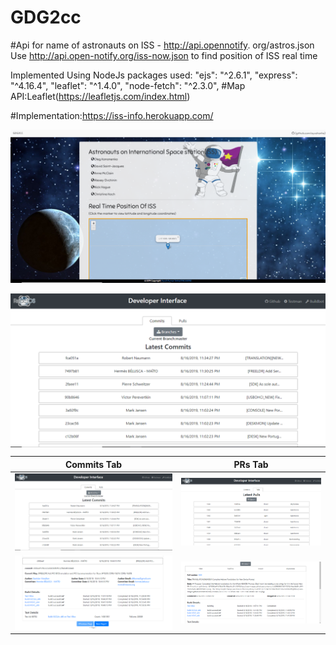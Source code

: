 # GDG2cc
#Api for name of astronauts on ISS - http://api.opennotify. org/astros.json Use http://api.open-notify.org/iss-now.json to find position of ISS real time

Implemented Using NodeJs
packages used:
"ejs": "^2.6.1",
    "express": "^4.16.4",
    "leaflet": "^1.4.0",
    "node-fetch": "^2.3.0",
#Map API:Leaflet(https://leafletjs.com/index.html)    
    
#Implementation:https://iss-info.herokuapp.com/
    
![alt text](https://github.com/ayushsnha/GDG2cc/blob/master/images/Capture.PNG)

<img src="https://github.com/ayushsnha/hellow-world/blob/master/c1.PNG" align="center"/>

 Commits Tab | PRs Tab |
| --- | --- |
| <img src="https://github.com/ayushsnha/hellow-world/blob/master/c1.PNG"/> | <img src="https://github.com/ayushsnha/hellow-world/blob/master/c3.PNG" /> |
| <img src="https://github.com/ayushsnha/hellow-world/blob/master/c2.PNG"/> | <img src="https://github.com/ayushsnha/hellow-world/blob/master/c4.PNG" /> |
